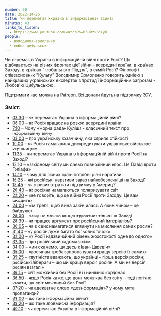 ```yaml
---
number: 60
date: 2022-10-26
title: Чи перемагає Україна в інформаційній війні?
minutes: 43
links_to_listen:
  - https://www.youtube.com/watch?v=D3HRzvCoYyU
people:
  - володимир-єрмоленко
  - любов-цибульська
---
```


Чи перемагає Україна в інформаційній війні проти Росії? Що відбувається на
різних фронтах цієї війни - всередині країни, в країнах Заходу, в країнах
"глобального Півдня", в самій Росії? Філософ і співзасновник "Культу" Володимир
Єрмоленко говорить однією з найкращих українських експерток з протидії
інформаційним загрозам - Любов'ю Цибульською.

Підтримати нас можна на [Patreon][29]. Всі донати йдуть на підтримку ЗСУ.

### Зміст:

- [03:30][1] – чи перемагає Україна в інформаційній війні?
- [06:00][2] – як Росія працює на розкол всередині країни
- [7:10][3] – Чому «Чорна рада» Куліша \- класичний текст про інформаційну війну
- [08:00][4] – про українську козаччину, яка сприяє стійкості
- [10:00][5] – як Росія намагалася дискредитувати українське військове керівництво
- [11:35][6] – чи перемагає Україна в інформаційній війні проти Росії на Заході?
- [13:10][7] – «західному світу ми даємо повноцінний епос. Це Давід проти Голіафа»
- [14:10][8] – чому для різних країн потрібні різні наративи
- [16:25][9] – які російські наративи зараз найнебезпечніші на Заході?
- [18:45][10] – чи є ризик втратити підтримку в Америці?
- [20:40][11] – як росіяни намагаються поляризувати світ
- [22:20][12] – «не говоріть, що це війна Росії проти Заходу. Це вам шкодить»
- [24:00][13] – «їм треба, щоб війна закінчилася. А яким чином – це байдуже»
- [28:00][14] – чому не можна концентруватися тільки на Заході
- [28:39][15] – чи працює аргумент про російський імперіалізм?
- [30:05][16] – чи є сенс намагатися вплинути на мислення самих росіян?
- [31:40][17] – «у росіян дуже багато больових точок»
- [32:00][18] – «у Росії надзвичайний рівень жорстокості одне до одного»
- [32:35][19] – про російський садомазохізм
- [34:00][20] – «ми скажемо, що десь є Іван-Царєвіч»
- [35:00][21] – «росіянам треба запропонувати кращу версію їх самих»
- [35:25][22] – «путіністи вважають, що українці – гірша версія росіян; російські ліберали – що ми краща версія росіян. А ми не версія росіян взагалі»
- [36:15][23] – світ можливий без Росії в її нинішніх кордонах
- [36:50][24] – якщо Росія каже, що вона можлива без світу – тоді логічно казати, що світ можливий без Росії
- [37:20][25] – чи адекватне слово «дезінформація»? у чому мета пропаганди?
- [38:00][26] – що таке інформаційна війна?
- [39:20][27] – що таке зловмисна інформація?
- [40:10][28] – чи перемагає Україна в інформаційній війні?

[1]: https://www.youtube.com/watch?v=D3HRzvCoYyU&t=210s
[2]: https://www.youtube.com/watch?v=D3HRzvCoYyU&t=360s
[3]: https://www.youtube.com/watch?v=D3HRzvCoYyU&t=430s
[4]: https://www.youtube.com/watch?v=D3HRzvCoYyU&t=480s
[5]: https://www.youtube.com/watch?v=D3HRzvCoYyU&t=600s
[6]: https://www.youtube.com/watch?v=D3HRzvCoYyU&t=695s
[7]: https://www.youtube.com/watch?v=D3HRzvCoYyU&t=790s
[8]: https://www.youtube.com/watch?v=D3HRzvCoYyU&t=850s
[9]: https://www.youtube.com/watch?v=D3HRzvCoYyU&t=985s
[10]: https://www.youtube.com/watch?v=D3HRzvCoYyU&t=1125s
[11]: https://www.youtube.com/watch?v=D3HRzvCoYyU&t=1240s
[12]: https://www.youtube.com/watch?v=D3HRzvCoYyU&t=1340s
[13]: https://www.youtube.com/watch?v=D3HRzvCoYyU&t=1440s
[14]: https://www.youtube.com/watch?v=D3HRzvCoYyU&t=1680s
[15]: https://www.youtube.com/watch?v=D3HRzvCoYyU&t=1719s
[16]: https://www.youtube.com/watch?v=D3HRzvCoYyU&t=1805s
[17]: https://www.youtube.com/watch?v=D3HRzvCoYyU&t=1900s
[18]: https://www.youtube.com/watch?v=D3HRzvCoYyU&t=1920s
[19]: https://www.youtube.com/watch?v=D3HRzvCoYyU&t=1955s
[20]: https://www.youtube.com/watch?v=D3HRzvCoYyU&t=2040s
[21]: https://www.youtube.com/watch?v=D3HRzvCoYyU&t=2100s
[22]: https://www.youtube.com/watch?v=D3HRzvCoYyU&t=2125s
[23]: https://www.youtube.com/watch?v=D3HRzvCoYyU&t=2175s
[24]: https://www.youtube.com/watch?v=D3HRzvCoYyU&t=2210s
[25]: https://www.youtube.com/watch?v=D3HRzvCoYyU&t=2240s
[26]: https://www.youtube.com/watch?v=D3HRzvCoYyU&t=2280s
[27]: https://www.youtube.com/watch?v=D3HRzvCoYyU&t=2360s
[28]: https://www.youtube.com/watch?v=D3HRzvCoYyU&t=2410s
[29]: https://patreon.com/kultpodcast
